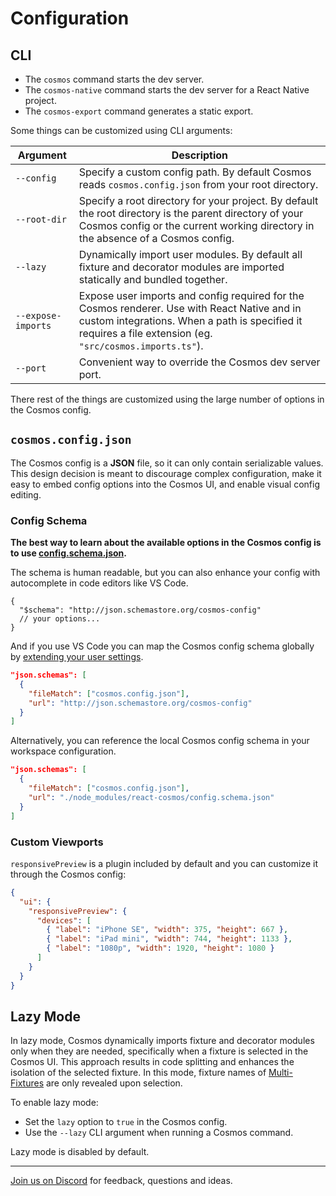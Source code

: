 # Configuration

## CLI

- The `cosmos` command starts the dev server.
- The `cosmos-native` command starts the dev server for a React Native project.
- The `cosmos-export` command generates a static export.

Some things can be customized using CLI arguments:

| Argument           | Description                                                                                                                                                                                               |
| ------------------ | --------------------------------------------------------------------------------------------------------------------------------------------------------------------------------------------------------- |
| `--config`         | Specify a custom config path. By default Cosmos reads `cosmos.config.json` from your root directory.                                                                                                      |
| `--root-dir`       | Specify a root directory for your project. By default the root directory is the parent directory of your Cosmos config or the current working directory in the absence of a Cosmos config.                |
| `--lazy`           | Dynamically import user modules. By default all fixture and decorator modules are imported statically and bundled together.                                                                               |
| `--expose-imports` | Expose user imports and config required for the Cosmos renderer. Use with React Native and in custom integrations. When a path is specified it requires a file extension (eg. `"src/cosmos.imports.ts"`). |
| `--port`           | Convenient way to override the Cosmos dev server port.                                                                                                                                                    |

There rest of the things are customized using the large number of options in the Cosmos config.

## `cosmos.config.json`

The Cosmos config is a **JSON** file, so it can only contain serializable values. This design decision is meant to discourage complex configuration, make it easy to embed config options into the Cosmos UI, and enable visual config editing.

### Config Schema

**The best way to learn about the available options in the Cosmos config is to use [config.schema.json](../../packages/react-cosmos/config.schema.json).**

The schema is human readable, but you can also enhance your config with autocomplete in code editors like VS Code.

```jsonc
{
  "$schema": "http://json.schemastore.org/cosmos-config"
  // your options...
}
```

And if you use VS Code you can map the Cosmos config schema globally by [extending your user settings](https://code.visualstudio.com/docs/languages/json#_mapping-in-the-user-settings).

```json
"json.schemas": [
  {
    "fileMatch": ["cosmos.config.json"],
    "url": "http://json.schemastore.org/cosmos-config"
  }
]
```

Alternatively, you can reference the local Cosmos config schema in your workspace configuration.

```json
"json.schemas": [
  {
    "fileMatch": ["cosmos.config.json"],
    "url": "./node_modules/react-cosmos/config.schema.json"
  }
]
```

### Custom Viewports

`responsivePreview` is a plugin included by default and you can customize it through the Cosmos config:

```json
{
  "ui": {
    "responsivePreview": {
      "devices": [
        { "label": "iPhone SE", "width": 375, "height": 667 },
        { "label": "iPad mini", "width": 744, "height": 1133 },
        { "label": "1080p", "width": 1920, "height": 1080 }
      ]
    }
  }
}
```

## Lazy Mode

In lazy mode, Cosmos dynamically imports fixture and decorator modules only when they are needed, specifically when a fixture is selected in the Cosmos UI. This approach results in code splitting and enhances the isolation of the selected fixture. In this mode, fixture names of [Multi-Fixtures](fixtures.md#multi-fixtures) are only revealed upon selection.

To enable lazy mode:

- Set the `lazy` option to `true` in the Cosmos config.
- Use the `--lazy` CLI argument when running a Cosmos command.

Lazy mode is disabled by default.

---

[Join us on Discord](https://discord.gg/3X95VgfnW5) for feedback, questions and ideas.
